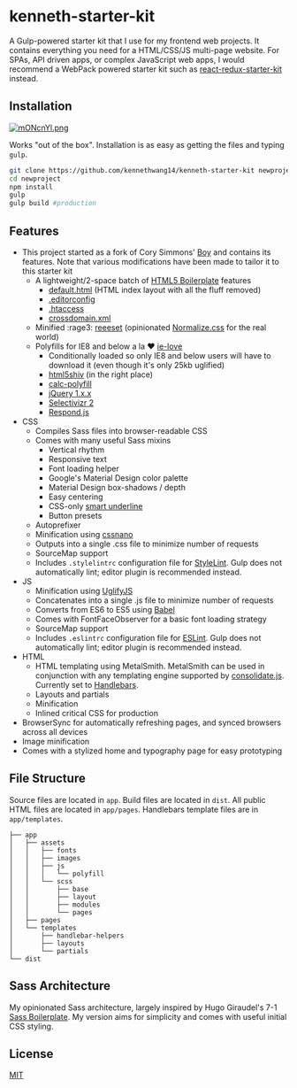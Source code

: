 # kenneth-starter-kit

A Gulp-powered starter kit that I use for my frontend web projects. It contains everything you need for a HTML/CSS/JS multi-page website. For SPAs, API driven apps, or complex JavaScript web apps, I would recommend a WebPack powered starter kit such as [react-redux-starter-kit](https://github.com/davezuko/react-redux-starter-kit) instead.

## Installation

[![mONcnYl.png](https://s9.postimg.org/42u59wgnj/m_ONcn_Yl.png)](https://postimg.org/image/lg4forbyj/)

Works "out of the box". Installation is as easy as getting the files and typing `gulp`.

```bash
git clone https://github.com/kennethwang14/kenneth-starter-kit newproject
cd newproject
npm install
gulp
gulp build #production
```

## Features

- This project started as a fork of Cory Simmons' [Boy](https://github.com/corysimmons/boy) and contains its features. Note that various modifications have been made to tailor it to this starter kit
  - A lightweight/2-space batch of [HTML5 Boilerplate](https://html5boilerplate.com) features
    - [default.html](app/templates/layout/default.html) (HTML index layout with all the fluff removed)
    - [.editorconfig](.editorconfig)
    - [.htaccess](app/.htaccess)
    - [crossdomain.xml](app/crossdomain.xml)
  - Minified :rage3: [reeeset](https://github.com/corysimmons/reeeset) (opinionated [Normalize.css](https://necolas.github.io/normalize.css) for the real world)
  - Polyfills for IE8 and below a la :heart: [ie-love](https://github.com/corysimmons/ie-love)
    - Conditionally loaded so only IE8 and below users will have to download it (even though it's only 25kb uglified)
    - [html5shiv](https://github.com/aFarkas/html5shiv) (in the right place)
    - [calc-polyfill](https://github.com/closingtag/calc-polyfill)
    - [jQuery 1.x.x](https://jquery.com/download/)
    - [Selectivizr 2](https://github.com/corysimmons/selectivizr2)
    - [Respond.js](https://github.com/scottjehl/Respond)
- CSS
  - Compiles Sass files into browser-readable CSS
  - Comes with many useful Sass mixins
    - Vertical rhythm
    - Responsive text
    - Font loading helper
    - Google's Material Design color palette
    - Material Design box-shadows / depth
    - Easy centering
    - CSS-only [smart underline](https://eager.io/blog/smarter-link-underlines/)
    - Button presets
  - Autoprefixer
  - Minification using [cssnano](http://cssnano.co/)
  - Outputs into a single .css file to minimize number of requests
  - SourceMap support
  - Includes `.stylelintrc` configuration file for [StyleLint](https://github.com/stylelint/stylelint). Gulp does not automatically lint; editor plugin is recommended instead.
- JS
  - Minification using [UglifyJS](https://github.com/mishoo/UglifyJS)
  - Concatenates into a single .js file to minimize number of requests
  - Converts from ES6 to ES5 using [Babel](https://babeljs.io/)
  - Comes with FontFaceObserver for a basic font loading strategy
  - SourceMap support
  - Includes `.eslintrc` configuration file for [ESLint](http://eslint.org/). Gulp does not automatically lint; editor plugin is recommended instead.
- HTML
  - HTML templating using MetalSmith. MetalSmith can be used in conjunction with any templating engine supported by [consolidate.js](https://github.com/tj/consolidate.js/). Currently set to [Handlebars](http://handlebarsjs.com/).
  - Layouts and partials
  - Minification
  - Inlined critical CSS for production
- BrowserSync for automatically refreshing pages, and synced browsers across all devices
- Image minification
- Comes with a stylized home and typography page for easy prototyping

## File Structure

Source files are located in `app`. Build files are located in `dist`. All public HTML files are located in `app/pages`. Handlebars template files are in `app/templates`.

```
├── app
│   ├── assets
│   │   ├── fonts
│   │   ├── images
│   │   ├── js
│   │   │   └── polyfill
│   │   └── scss
│   │       ├── base
│   │       ├── layout
│   │       ├── modules
│   │       └── pages
│   ├── pages
│   └── templates
│       ├── handlebar-helpers
│       ├── layouts
│       └── partials
└── dist
```

## Sass Architecture

My opinionated Sass architecture, largely inspired by Hugo Giraudel's 7-1 [Sass Boilerplate](https://github.com/HugoGiraudel/sass-boilerplate). My version aims for simplicity and comes with useful initial CSS styling.

## License

[MIT](https://github.com/kennethwang14/kenneth-starter-kit/blob/master/LICENSE)
